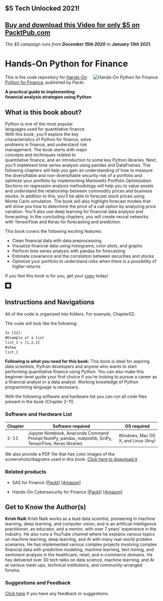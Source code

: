 ## $5 Tech Unlocked 2021!
[Buy and download this Video for only $5 on PacktPub.com](https://www.packtpub.com/product/hands-on-python-for-finance-video/9781789800975)
-----
*The $5 campaign         runs from __December 15th 2020__ to __January 13th 2021.__*

# Hands-On Python for Finance

<a href="https://prod.packtpub.com/in/big-data-and-business-intelligence/hands-python-finance#utm_source=github&utm_medium=repository&utm_campaign=9781789346374"><img src="https://prod.packtpub.com/media/catalog/product/cache/a22c7d190d97ca25f5f1089471ab8502/b/1/b11180_mockupcover.png" alt="Hands-On Python for Finance" height="256px" align="right"></a>

This is the code repository for [Hands-On Python for Finance](https://prod.packtpub.com/in/big-data-and-business-intelligence/hands-python-finance#utm_source=github&utm_medium=repository&utm_campaign=9781789346374), published by Packt.

**A practical guide to implementing financial analysis strategies using Python**

## What is this book about?
Python is one of the most popular languages used for quantitative finance. With this book, you’ll explore the key characteristics of Python for finance, solve problems in finance, and understand risk management.
The book starts with major concepts and techniques related to quantitative finance, and an introduction to some key Python libraries. Next, you’ll implement time series analysis using pandas and DataFrames. The following chapters will help you gain an understanding of how to measure the diversifiable and non-diversifiable security risk of a portfolio and optimize your portfolio by implementing Markowitz Portfolio Optimization.  Sections on regression analysis methodology will help you to value assets and understand the relationship between commodity prices and business stocks. In addition to this, you’ll be able to forecast stock prices using Monte Carlo simulation. The book will also highlight forecast models that will show you how to determine the price of a call option by analyzing price variation. You’ll also use deep learning for financial data analysis and forecasting. In the concluding chapters, you will create neural networks with TensorFlow and Keras for forecasting and prediction.

This book covers the following exciting features:
* Clean financial data with data preprocessing
* Visualize financial data using histograms, color plots, and graphs
* Perform time series analysis with pandas for forecasting
* Estimate covariance and the correlation between securities and stocks
* Optimize your portfolio to understand risks when there is a possibility of higher returns

If you feel this book is for you, get your [copy](https://www.amazon.com/dp/1789346371) today!

<a href="https://www.packtpub.com/?utm_source=github&utm_medium=banner&utm_campaign=GitHubBanner"><img src="https://raw.githubusercontent.com/PacktPublishing/GitHub/master/GitHub.png" alt="https://www.packtpub.com/" border="5" /></a>

## Instructions and Navigations
All of the code is organized into folders. For example, Chapter02.

The code will look like the following:
```
In [12]:
#Example of a list
list_1 = [1,2,3]
#show
list_1
```

**Following is what you need for this book:**
This book is ideal for aspiring data scientists, Python developers and anyone who wants to start performing quantitative finance using Python. You can also make this beginner-level guide your first choice if you’re looking to pursue a career as a financial analyst or a data analyst. Working knowledge of Python programming language is necessary..

With the following software and hardware list you can run all code files present in the book (Chapter 2-11).

### Software and Hardware List

| Chapter  | Software required                   | OS required                        |
| -------- | ------------------------------------| -----------------------------------|
| 2-11        | Jupyter Notebook, Anaconda Command Prompt NumPy, pandas, matplotlib, SciPy, TensorFlow, Keras libraries                     | Windows, Mac OS X, and Linux (Any) |


We also provide a PDF file that has color images of the screenshots/diagrams used in this book. [Click here to download it](https://www.packtpub.com/sites/default/files/downloads/9781789346374_ColorImages.pdf).

### Related products <Other books you may enjoy>
* SAS for Finance [[Packt]](https://prod.packtpub.com/in/big-data-and-business-intelligence/sas-finance#utm_source=github&utm_medium=repository&utm_campaign=9781788624565) [[Amazon]](https://www.amazon.com/dp/1788624564)

* Hands-On Cybersecurity for Finance [[Packt]](https://prod.packtpub.com/in/networking-and-servers/hands-cybersecurity-finance#utm_source=github&utm_medium=repository&utm_campaign=9781788836296) [[Amazon]](https://www.amazon.com/dp/1788836294)

## Get to Know the Author(s)
**Krish Naik**
Krish Naik works as a lead data scientist, pioneering in machine learning, deep learning,
and computer vision, and is an artificial intelligence practitioner, an educator, and a
mentor, with over 7 years' experience in the industry. He also runs a YouTube channel
where he explains various topics on machine learning, deep learning, and AI with many
real-world problem scenarios. He has implemented various complex projects involving
complex financial data with predictive modeling, machine learning, text mining, and
sentiment analysis in the healthcare, retail, and e-commerce domains. He has delivered
over 30 tech talks on data science, machine learning, and AI at various meet-ups, technical
institutions, and community-arranged forums.



### Suggestions and Feedback
[Click here](https://docs.google.com/forms/d/e/1FAIpQLSdy7dATC6QmEL81FIUuymZ0Wy9vH1jHkvpY57OiMeKGqib_Ow/viewform) if you have any feedback or suggestions.
